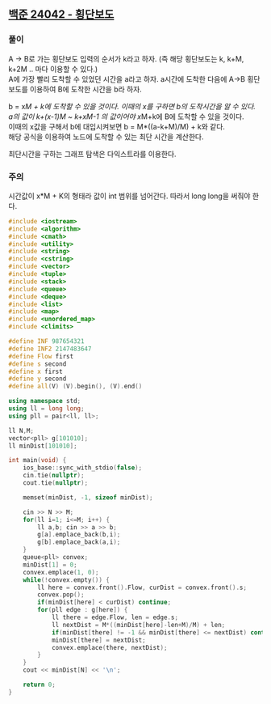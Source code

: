 ## [백준 24042 - 횡단보도](https://www.acmicpc.net/problem/24042)

### 풀이
A -> B로 가는 횡단보도 입력의 순서가 k라고 하자. (즉 해당 횡단보도는 k, k+M, k+2M .. 마다 이용할 수 있다.)   
A에 가장 빨리 도착할 수 있었던 시간을 a라고 하자. a시간에 도착한 다음에 A->B 횡단보도를 이용하여 B에 도착한 시간을 b라 하자.  

b = x*M + k에 도착할 수 있을 것이다. 이때의 x를 구하면 b의 도착시간을 알 수 있다.  
a의 값이 k+(x-1)*M ~ k+x*M-1 의 값이어야 x*M+k에 B에 도착할 수 있을 것이다.  
이때의 x값을 구해서 b에 대입시켜보면 b = M*((a-k+M)/M) + k와 같다.  
해당 공식을 이용하여 노드에 도착할 수 있는 최단 시간을 계산한다.

최단시간을 구하는 그래프 탐색은 다익스트라를 이용한다.

### 주의
시간값이 x*M + K의 형태라 값이 int 범위를 넘어간다. 따라서 long long을 써줘야 한다.

```cpp
#include <iostream>
#include <algorithm>
#include <cmath>
#include <utility>
#include <string>
#include <cstring>
#include <vector>
#include <tuple>
#include <stack>
#include <queue>
#include <deque>
#include <list>
#include <map>
#include <unordered_map>
#include <climits>

#define INF 987654321
#define INF2 2147483647
#define Flow first
#define s second
#define x first
#define y second
#define all(V) (V).begin(), (V).end()

using namespace std;
using ll = long long;
using pll = pair<ll, ll>;

ll N,M;
vector<pll> g[101010];
ll minDist[101010];

int main(void) {
    ios_base::sync_with_stdio(false);
    cin.tie(nullptr);
    cout.tie(nullptr);

    memset(minDist, -1, sizeof minDist);

    cin >> N >> M;
    for(ll i=1; i<=M; i++) {
        ll a,b; cin >> a >> b;
        g[a].emplace_back(b,i);
        g[b].emplace_back(a,i);
    }
    queue<pll> convex;
    minDist[1] = 0;
    convex.emplace(1, 0);
    while(!convex.empty()) {
        ll here = convex.front().Flow, curDist = convex.front().s;
        convex.pop();
        if(minDist[here] < curDist) continue;
        for(pll edge : g[here]) {
            ll there = edge.Flow, len = edge.s;
            ll nextDist = M*((minDist[here]-len+M)/M) + len;
            if(minDist[there] != -1 && minDist[there] <= nextDist) continue;
            minDist[there] = nextDist;
            convex.emplace(there, nextDist);
        }
    }
    cout << minDist[N] << '\n';

    return 0;
}
```